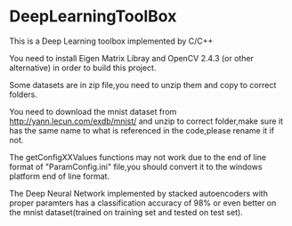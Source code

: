 DeepLearningToolBox
===================
This is a Deep Learning toolbox implemented by C/C++

You need to install Eigen Matrix Libray and OpenCV 2.4.3 (or other alternative) in order to build this project.

Some datasets are in zip file,you need to unzip them and copy to correct folders.

You need to download the mnist dataset from http://yann.lecun.com/exdb/mnist/ and unzip to correct folder,make sure it has the same name to what is referenced in the code,please rename it if not.

The getConfigXXValues functions may not work due to the end of line format of "ParamConfig.ini" file,you should convert it to the windows platform end of line format.

The Deep Neural Network implemented by stacked autoencoders with proper paramters has a classification accuracy of 98% or even better on the mnist dataset(trained on training set and tested on test set).


